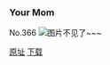 ### Your Mom
No.366
![图片不见了~~~](https://imgs.xkcd.com/comics/your_mom.png)

[原址](https://xkcd.com//366) [下载](https://imgs.xkcd.com/comics/your_mom.png)

